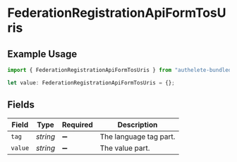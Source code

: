 # FederationRegistrationApiFormTosUris

## Example Usage

```typescript
import { FederationRegistrationApiFormTosUris } from "authelete-bundled/models/operations";

let value: FederationRegistrationApiFormTosUris = {};
```

## Fields

| Field                  | Type                   | Required               | Description            |
| ---------------------- | ---------------------- | ---------------------- | ---------------------- |
| `tag`                  | *string*               | :heavy_minus_sign:     | The language tag part. |
| `value`                | *string*               | :heavy_minus_sign:     | The value part.        |